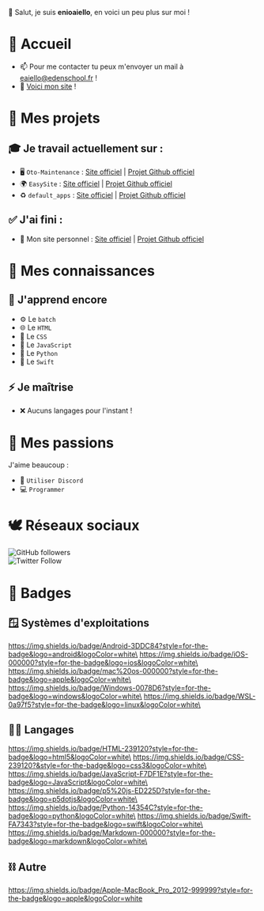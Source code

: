 👋 Salut, je suis **enioaiello**, en voici un peu plus sur moi !
# 🏡 Accueil
- 📫 Pour me contacter tu peux m'envoyer un mail à eaiello@edenschool.fr !
- 🔌 [Voici mon site](https://enioaiello.github.io/enioaiello) !
# 🔨 Mes projets
## 🎓 Je travail actuellement sur :
- 🖥 `Oto-Maintenance` : [Site officiel](https://enioaiello.github.io/Oto-Maintenance) | [Projet Github officiel](https://github.com/enioaiello/Oto-Maintenance)
- 🌍 `EasySite` : [Site officiel](https://enioaiello.github.io/EasySite) | [Projet Github officiel](https://github.com/enioaiello/EasySite)
- ♻️ `default_apps` : [Site officiel](https://enioaiello.github.io/default_apps) | [Projet Github officiel](https://github.com/enioaiello/default_apps)
## ✅ J'ai fini :
- 🎉 Mon site personnel : [Site officiel](https://enioaiello.github.io/enioaiello) | [Projet Github officiel](https://github.com/enioaiello/enioaiello)
# 🧠 Mes connaissances
## 🤔 J'apprend encore
- ⚙️ Le `batch `
- 🌐 Le `HTML`
- 🎨 Le `CSS`
- 🤖 Le `JavaScript`
- 🐍 Le `Python`
- 🦅 Le `Swift`
## ⚡ Je maîtrise
- ❌ Aucuns langages pour l'instant !
# 🎈 Mes passions
J'aime beaucoup :
- 💬 `Utiliser Discord`
- 💻 `Programmer`
# 🕊️ Réseaux sociaux
![GitHub followers](https://img.shields.io/github/followers/enioaiello?style=social)\
![Twitter Follow](https://img.shields.io/twitter/follow/enioaiello?style=social)
# 🧷 Badges
## 🪟 Systèmes d'exploitations
https://img.shields.io/badge/Android-3DDC84?style=for-the-badge&logo=android&logoColor=white\
https://img.shields.io/badge/iOS-000000?style=for-the-badge&logo=ios&logoColor=white\
https://img.shields.io/badge/mac%20os-000000?style=for-the-badge&logo=apple&logoColor=white\
https://img.shields.io/badge/Windows-0078D6?style=for-the-badge&logo=windows&logoColor=white\
https://img.shields.io/badge/WSL-0a97f5?style=for-the-badge&logo=linux&logoColor=white\
## 🧑‍🎓 Langages
https://img.shields.io/badge/HTML-239120?style=for-the-badge&logo=html5&logoColor=white\
https://img.shields.io/badge/CSS-239120?&style=for-the-badge&logo=css3&logoColor=white\
https://img.shields.io/badge/JavaScript-F7DF1E?style=for-the-badge&logo=JavaScript&logoColor=white\
https://img.shields.io/badge/p5%20js-ED225D?style=for-the-badge&logo=p5dotjs&logoColor=white\
https://img.shields.io/badge/Python-14354C?style=for-the-badge&logo=python&logoColor=white\
https://img.shields.io/badge/Swift-FA7343?style=for-the-badge&logo=swift&logoColor=white\
https://img.shields.io/badge/Markdown-000000?style=for-the-badge&logo=markdown&logoColor=white\
## ⛓️ Autre
https://img.shields.io/badge/Apple-MacBook_Pro_2012-999999?style=for-the-badge&logo=apple&logoColor=white
